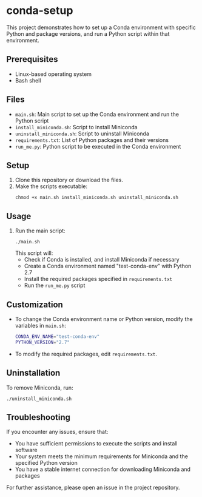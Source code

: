 # conda-setup

This project demonstrates how to set up a Conda environment with specific Python and package versions, and run a Python script within that environment.

## Prerequisites

- Linux-based operating system
- Bash shell

## Files

- `main.sh`: Main script to set up the Conda environment and run the Python script
- `install_miniconda.sh`: Script to install Miniconda
- `uninstall_miniconda.sh`: Script to uninstall Miniconda
- `requirements.txt`: List of Python packages and their versions
- `run_me.py`: Python script to be executed in the Conda environment

## Setup

1. Clone this repository or download the files.
2. Make the scripts executable:
   ```
   chmod +x main.sh install_miniconda.sh uninstall_miniconda.sh
   ```

## Usage

1. Run the main script:
   ```
   ./main.sh
   ```
   This script will:
   - Check if Conda is installed, and install Miniconda if necessary
   - Create a Conda environment named "test-conda-env" with Python 2.7
   - Install the required packages specified in `requirements.txt`
   - Run the `run_me.py` script

## Customization

- To change the Conda environment name or Python version, modify the variables in `main.sh`:
  ```bash
  CONDA_ENV_NAME="test-conda-env"
  PYTHON_VERSION="2.7"
  ```
- To modify the required packages, edit `requirements.txt`.

## Uninstallation

To remove Miniconda, run:
```
./uninstall_miniconda.sh
```

## Troubleshooting

If you encounter any issues, ensure that:
- You have sufficient permissions to execute the scripts and install software
- Your system meets the minimum requirements for Miniconda and the specified Python version
- You have a stable internet connection for downloading Miniconda and packages

For further assistance, please open an issue in the project repository.
